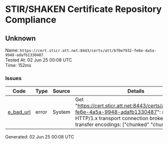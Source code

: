 # STIR/SHAKEN Certificate Repository Compliance

## Unknown

Name: `https://cert.sticr.att.net:8443/certs/att/bf0e7932-fe6e-4a5a-9948-adafb1330487`\
Tested At: 02 Jun 25 00:08 UTC\
Time: 152ms

### Issues

| Code | Type | Source | Details |
|------|------|--------|---------|
| [e_bad_url](../../ISSUES/e_bad_url/README.md) | error | System | Get "https://cert.sticr.att.net:8443/certs/att/bf0e7932-fe6e-4a5a-9948-adafb1330487": net/http: HTTP/1.x transport connection broken: too many transfer encodings: ["chunked" "chunked"] |

Generated: 02 Jun 25 00:08 UTC
